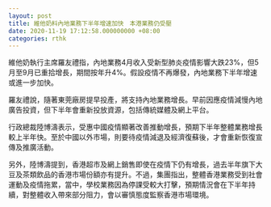 ```yaml
---
layout: post
title: 維他奶料內地業務下半年增速加快　本港業務仍受壓
date: 2020-11-19 17:12:58.000000000 +08:00
categories: rthk
---
```


維他奶執行主席羅友禮指，內地業務4月收入受新型肺炎疫情影響大跌23%，但5月至9月已重拾增長，期間按年升4%。假設疫情不再爆發，內地業務下半年增速或進一步加快。

羅友禮說，隨著東莞廠房提早投產，將支持內地業務增長。早前因應疫情減慢內地廣告投資，但下半年會重新投放資源，包括傳統媒體及網上平台。

行政總裁陸博濤表示，受惠中國疫情顯著改善推動增長，預期下半年整體業務增長較上半年快。至於中國以外市場，則要待疫情減退及經濟復蘇後，才會重新恢復宣傳及推廣活動。

另外，陸博濤提到，香港超市及網上銷售即使在疫情下仍有增長，過去半年旗下大豆及茶類飲品的香港市場份額亦有提升。不過，集團指出，整體香港業務受到社會運動及疫情拖累，當中，學校業務因為停課受較大打擊，預期情況會在下半年持續，對整體收入帶來部分阻力，會以審慎態度監察香港市場環境。
